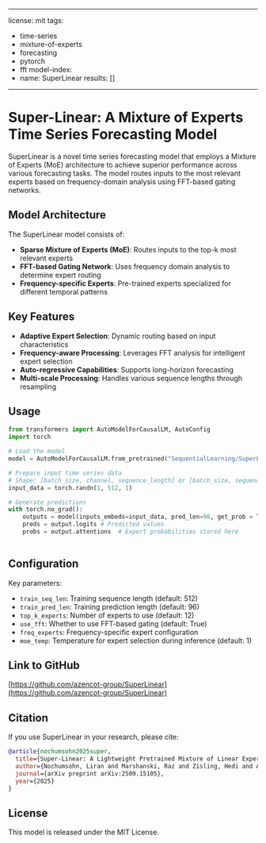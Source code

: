 
---
license: mit
tags:
  - time-series
  - mixture-of-experts
  - forecasting
  - pytorch
  - fft
model-index:
  - name: SuperLinear
    results: []
---


# Super-Linear: A Mixture of Experts Time Series Forecasting Model

SuperLinear is a novel time series forecasting model that employs a Mixture of Experts (MoE) architecture to achieve superior performance across various forecasting tasks. The model routes inputs to the most relevant experts based on frequency-domain analysis using FFT-based gating networks.

## Model Architecture

The SuperLinear model consists of:

- **Sparse Mixture of Experts (MoE)**: Routes inputs to the top-k most relevant experts
- **FFT-based Gating Network**: Uses frequency domain analysis to determine expert routing
- **Frequency-specific Experts**: Pre-trained experts specialized for different temporal patterns

## Key Features

- **Adaptive Expert Selection**: Dynamic routing based on input characteristics
- **Frequency-aware Processing**: Leverages FFT analysis for intelligent expert selection
- **Auto-regressive Capabilities**: Supports long-horizon forecasting
- **Multi-scale Processing**: Handles various sequence lengths through resampling

## Usage

```python
from transformers import AutoModelForCausalLM, AutoConfig
import torch

# Load the model
model = AutoModelForCausalLM.from_pretrained("SequentialLearning/SuperLinear", trust_remote_code=True)

# Prepare input time series data
# Shape: [batch_size, channel, sequence_length] or [batch_size, sequence_length]
input_data = torch.randn(1, 512, 1)

# Generate predictions
with torch.no_grad():
    outputs = model(inputs_embeds=input_data, pred_len=96, get_prob = True)
    preds = output.logits # Predicted values
    probs = output.attentions  # Expert probabilities stored here
  
```

## Configuration

Key parameters:

- `train_seq_len`: Training sequence length (default: 512)
- `train_pred_len`: Training prediction length (default: 96)
- `top_k_experts`: Number of experts to use (default: 12)
- `use_fft`: Whether to use FFT-based gating (default: True)
- `freq_experts`: Frequency-specific expert configuration
- `moe_temp`: Temperature for expert selection during inference (default: 1)

## Link to GitHub

[https://github.com/azencot-group/SuperLinear](https://github.com/azencot-group/SuperLinear)

## Citation

If you use SuperLinear in your research, please cite:

```bibtex
@article{nochumsohn2025super,
  title={Super-Linear: A Lightweight Pretrained Mixture of Linear Experts for Time Series Forecasting},
  author={Nochumsohn, Liran and Marshanski, Raz and Zisling, Hedi and Azencot, Omri},
  journal={arXiv preprint arXiv:2509.15105},
  year={2025}
}
```

## License

This model is released under the MIT License.
